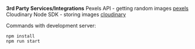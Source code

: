 **3rd Party Services/Integrations**
Pexels API - getting random images [pexels](https://www.pexels.com/api/documentation/)
Cloudinary Node SDK - storing images [cloudinary](https://www.npmjs.com/package/cloudinary)

Commands with development server:
```
npm install
npm run start
```


